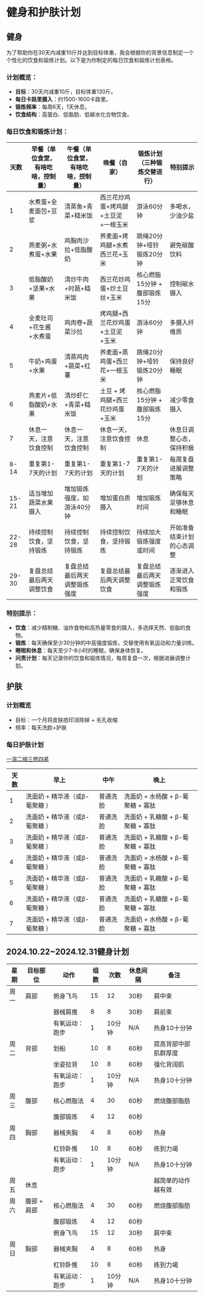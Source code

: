 # 健身和护肤计划

## 健身

为了帮助你在30天内减重10斤并达到目标体重，我会根据你的背景信息制定一个个性化的饮食和锻炼计划。以下是为你制定的每日饮食和锻炼计划表格。

### 计划概览：
- **目标**：30天内减重10斤，目标体重130斤。
- **每日卡路里摄入**：约1500-1600卡路里。
- **锻炼频率**：每周6天，1天休息。
- **饮食结构**：高蛋白、低脂肪、低碳水化合物饮食。

### 每日饮食和锻炼计划：

| 天数  | 早餐（单位食堂，有啥吃啥，控制量） | 午餐（单位食堂，有啥吃啥，控制量） | 晚餐（自家）                        | 锻炼计划（三种锻炼交替进行）  | 特别提示                   |
| ----- | ---------------------------------- | ---------------------------------- | ----------------------------------- | ----------------------------- | -------------------------- |
| 1     | 水煮蛋+全麦面包+豆浆               | 清蒸鱼+青菜+糙米饭                 | 西兰花炒鸡蛋+烤鸡腿+土豆泥+一根玉米 | 游泳60分钟                    | 多喝水，少油少盐           |
| 2     | 燕麦粥+水煮蛋+水果                 | 鸡胸肉沙拉+低脂酸奶                | 荞麦面+烤鸡腿+水煮西兰花+玉米       | 跳绳20分钟+哑铃锻炼20分钟     | 避免碳酸饮料               |
| 3     | 低脂酸奶+坚果+水果                 | 清炒牛肉+时蔬+糙米饭               | 西兰花炒鸡蛋+炒土豆丝+玉米          | 核心燃脂15分钟 + 腹部锻炼15分 | 控制碳水摄入               |
| 4     | 全麦吐司+花生酱+水煮蛋             | 鸡肉卷+蔬菜沙拉                    | 烤鸡腿+西兰花炒鸡蛋+土豆泥+玉米     | 游泳60分钟                    | 多摄入纤维质               |
| 5     | 牛奶+鸡蛋+水果                     | 清蒸鸡肉+蔬菜+红薯                 | 荞麦面+蒸鸡蛋+西兰花+一根玉米       | 跳绳20分钟+哑铃锻炼20分钟     | 保持良好睡眠               |
| 6     | 燕麦片+低脂酸奶+水果               | 清炒虾仁+青菜+糙米饭               | 土豆 + 烤鸡腿+西兰花炒鸡蛋+玉米     | 核心燃脂15分钟 + 腹部锻炼15分 | 减少零食摄入               |
| 7     | 休息一天，注意饮食控制             | 休息一天，注意饮食控制             | 休息一天，注意饮食控制              | 休息                          | 休息日调整心态，保持积极   |
| 8-14  | 重复第1-7天的计划                  | 重复第1-7天的计划                  | 重复第1-7天的计划                   | 重复第1-7天的计划             | 每周复盘进展调整策略       |
| 15-21 | 适当增加蔬菜水果摄入               | 增加锻炼强度，如游泳40分钟         | 增加蛋白质摄入                      | 增加锻炼时间                  | 确保每天足够休息和睡眠     |
| 22-28 | 持续控制饮食，坚持锻炼             | 持续控制饮食，坚持锻炼             | 持续控制饮食，坚持锻炼              | 持续加大锻炼强度或时间        | 开始准备结束计划的心态调整 |
| 29-30 | 复盘总结最后两天调整饮食           | 复盘总结最后两天调整锻炼强度       | 复盘总结最后两天调整饮食            | 复盘总结最后两天调整锻炼强度  | 逐渐进入正常饮食和锻炼     |

### 特别提示：
- **饮食**：减少精制糖、油炸食物和高热量零食的摄入，多选择天然、低脂的食物。
- **锻炼**：每天确保至少30分钟的中高强度锻炼，交替使用有氧运动和力量训练。
- **睡眠和休息**：每天至少7-8小时的睡眠，确保身体恢复。
- **问责计划**：每天记录你的饮食和锻炼情况，每周复盘一次，根据进展调整计划。



## 护肤

### 计划概览

- 目标：一个月将皮肤痘印消除掉 + 毛孔收缩
- 频率：每天洗脸+护肤

### 每日护肤计划

[一溶二缩三修四紧](https://zhuanlan.zhihu.com/p/637465735)

| 天数 | 早上                           | 中午     | 晚上                              |
| ---- | ------------------------------ | -------- | --------------------------------- |
| 1    | 洗面奶 + 精华液（或β-葡聚糖 ） | 普通洗脸 | 洗面奶 + 水杨酸 + β-葡聚糖 + 寡肽 |
| 2    | 洗面奶 + 精华液（或β-葡聚糖 ） | 普通洗脸 | 洗面奶 + 乳糖酸 + β-葡聚糖 + 寡肽 |
| 3    | 洗面奶 + 精华液（或β-葡聚糖 ） | 普通洗脸 | 洗面奶 + 乳糖酸 + β-葡聚糖 + 寡肽 |
| 4    | 洗面奶 + 精华液（或β-葡聚糖 ） | 普通洗脸 | 洗面奶 + 水杨酸 + β-葡聚糖 + 寡肽 |
| 5    | 洗面奶 + 精华液（或β-葡聚糖 ） | 普通洗脸 | 洗面奶 + 乳糖酸 + β-葡聚糖 + 寡肽 |
| 6    | 洗面奶 + 精华液（或β-葡聚糖 ） | 普通洗脸 | 洗面奶 + 乳糖酸 + β-葡聚糖 + 寡肽 |
| 7    | 洗面奶 + 精华液（或β-葡聚糖 ） | 普通洗脸 | 洗面奶 + 水杨酸 + β-葡聚糖 + 寡肽 |



## 2024.10.22~2024.12.31健身计划

| 星期 | 目标部位    | 动作           | 组数 | 次数   | 休息间隔 | 备注                 |
| ---- | ----------- | -------------- | ---- | ------ | -------- | -------------------- |
| 周一 | 肩部        | 俯身飞鸟       | 15   | 12     | 30秒     | 肩中束               |
|      |             | 器械肩推       | 8    | 8      | 30秒     | 肩前束               |
|      |             | 有氧运动：跑步 | 1    | 10分钟 | N/A      | 热身10十分钟         |
| 周二 | 背部        | 划船           | 10   | 8      | 60秒     | 提高背部中部肌群厚度 |
|      |             | 坐姿拉背       | 10   | 8      | 60秒     | 强化背阔肌           |
|      |             | 有氧运动：跑步 | 1    | 10分钟 | N/A      | 热身10十分钟         |
| 周三 | 腹部        | 核心燃脂法     | 4    | 30     | 60秒     | 燃烧腹部脂肪         |
|      |             | 腹部锻炼       | 4    | 12     | 60秒     |                      |
| 周四 | 胸部        | 器械夹胸       | 4    | 8      | 60秒     | 热身                 |
|      |             | 杠铃卧推       | 10   | 8      | 60秒     | 练到力竭             |
|      |             | 有氧运动：跑步 | 1    | 10分钟 | N/A      | 热身10十分钟         |
| 周五 | 休息        |                |      |        |          | 越简单的动作越有效   |
| 周六 | 腹部 + 肩部 | 核心燃脂法     | 4    | 30     | 60秒     | 燃烧腹部脂肪         |
|      |             | 腹部锻炼       | 4    | 12     | 60秒     |                      |
|      |             | 俯身飞鸟       | 15   | 12     | 30秒     | 肩中束               |
| 周日 | 胸部        | 器械夹胸       | 4    | 8      | 60秒     | 热身                 |
|      |             | 杠铃卧推       | 10   | 8      | 60秒     | 练到力竭             |
|      |             | 有氧运动：跑步 | 1    | 10分钟 | N/A      | 热身10十分钟         |

